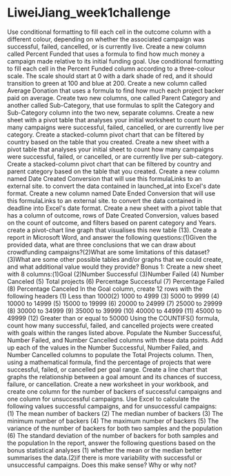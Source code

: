 # LiweiJiang_week1challenge
Use conditional formatting to fill each cell in the outcome column with a different colour, depending on whether the associated campaign was successful, failed, cancelled, or is currently live.
Create a new column called Percent Funded that uses a formula to find how much money a campaign made relative to its initial funding goal.
Use conditional formatting to fill each cell in the Percent Funded column according to a three-colour scale. The scale should start at 0 with a dark shade of red, and it should transition to green at 100 and blue at 200.
Create a new column called Average Donation that uses a formula to find how much each project backer paid on average.
Create two new columns, one called Parent Category and another called Sub-Category, that use formulas to split the Category and Sub-Category column into the two new, separate columns.
Create a new sheet with a pivot table that analyses your initial worksheet to count how many campaigns were successful, failed, cancelled, or are currently live per category.
Create a stacked-column pivot chart that can be filtered by country based on the table that you created.
Create a new sheet with a pivot table that analyses your initial sheet to count how many campaigns were successful, failed, or cancelled, or are currently live per sub-category.
Create a stacked-column pivot chart that can be filtered by country and parent category based on the table that you created.
Create a new column named Date Created Conversion that will use this formulaLinks to an external site. to convert the data contained in launched_at into Excel's date format.
Create a new column named Date Ended Conversion that will use this formulaLinks to an external site. to convert the data contained in deadline into Excel's date format.
Create a new sheet with a pivot table that has a column of outcome, rows of Date Created Conversion, values based on the count of outcome, and filters based on parent category and Years.
create a pivot-chart line graph that visualises this new table (13).
Create a report in Microsoft Word, and answer the following questions:(1)Given the provided data, what are three conclusions that we can draw about crowdfunding campaigns?(2)What are some limitations of this dataset?(3)What are some other possible tables and/or graphs that we could create, and what additional value would they provide?
Bonus 1: Create a new sheet with 8 columns:(1)Goal (2)Number Successful (3)Number Failed (4) Number Canceled (5) Total projects (6) Percentage Successful (7) Percentage Failed (8) Percentage Canceled
In the Goal column, create 12 rows with the following headers (1) Less than 1000(2) 1000 to 4999 (3) 5000 to 9999 (4) 10000 to 14999 (5) 15000 to 19999 (6) 20000 to 24999 (7) 25000 to 29999 (8) 30000 to 34999 (9) 35000 to 39999 (10) 40000 to 44999 (11) 45000 to 49999 (12) Greater than or equal to 50000
Using the COUNTIFS() formula, count how many successful, failed, and cancelled projects were created with goals within the ranges listed above. Populate the Number Successful, Number Failed, and Number Cancelled columns with these data points.
Add up each of the values in the Number Successful, Number Failed, and Number Cancelled columns to populate the Total Projects column. Then, using a mathematical formula, find the percentage of projects that were successful, failed, or cancelled per goal range.
Create a line chart that graphs the relationship between a goal amount and its chances of success, failure, or cancellation.
Create a new worksheet in your workbook, and create one column for the number of backers of successful campaigns and one column for unsuccessful campaigns.
Use Excel to calculate the following values successful campaigns, and  for unsuccessful campaigns: (1) The mean number of backers (2) The median number of backers (3) The minimum number of backers (4) The maximum number of backers (5) The variance of the number of backers for both two samples and the population (6) The standard deviation of the number of backers for both samples and the population
In the report, answer the following questions based on the bonus statistical analyses (1) whether the mean or the median better summarises the data.(2)if there is more variability with successful or unsuccessful campaigns. Does this make sense? Why or why not?
